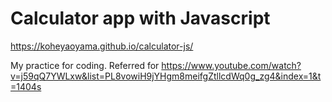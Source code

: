 # Calculator app with Javascript

https://koheyaoyama.github.io/calculator-js/

My practice for coding.
Referred for https://www.youtube.com/watch?v=j59qQ7YWLxw&list=PL8vowiH9jYHgm8meifgZtllcdWq0g_zg4&index=1&t=1404s